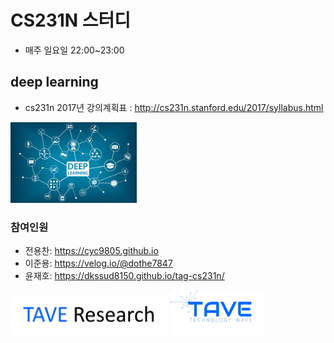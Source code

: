 # CS231N 스터디

- 매주 일요일 22:00~23:00

## deep learning 

* cs231n 2017년 강의계획표 : http://cs231n.stanford.edu/2017/syllabus.html

[<img src = "./imgs/deeplearning.png" width="40%">](http://cs231n.stanford.edu/2017/syllabus.html)




### 참여인원

- 전용찬: https://cyc9805.github.io
- 이준용: https://velog.io/@dothe7847
- 윤재호: https://dkssud8150.github.io/tag-cs231n/





[<img src = "./imgs/logo_tave_research.png" width="50%">](https://taveresearch.github.io/) [<img src = "./imgs/logo_tave.png" width="30%">](https://tavewave.github.io/) 
